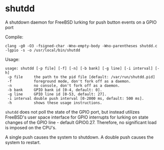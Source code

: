 # shutdd
A shutdown daemon for FreeBSD lurking for push button events on a GPIO port

Compile:

    clang -g0 -O3 -fsigned-char -Wno-empty-body -Wno-parentheses shutdd.c -lgpio -s -o /usr/local/bin/shutdd

Usage:

    usage: shutdd [-p file] [-f] [-n] [-b bank] [-g line] [-i interval] [-h]
     -p file     the path to the pid file [default: /var/run/shutdd.pid]
     -f          foreground mode, don't fork off as a daemon.
     -n          no console, don't fork off as a daemon.
     -b bank     GPIO bank id [0-4, default: 0].
     -g line     GPIO line id [0-53, default: 27].
     -i interval double push interval [0-2000 ms, default: 500 ms].
     -h          shows these usage instructions.

`shutdd` does not poll the state of the GPIO port, but instead utilizes FreeBSD's user space interface for GPIO interrupts for lurking on state changes of the GPIO line - default GPIO0.27. Therefore, no significant load is imposed on the CPU's.

A single push causes the system to shutdown.
A double push causes the system to restart.
